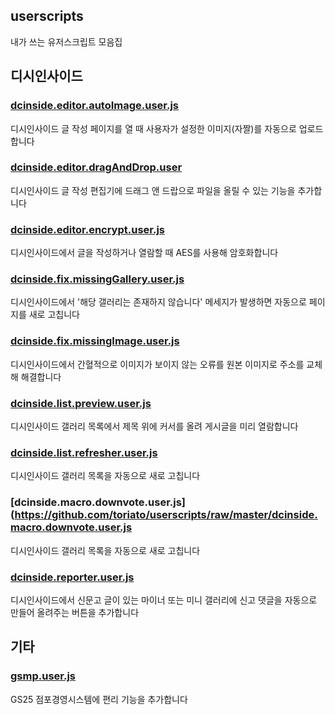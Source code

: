 userscripts
---
내가 쓰는 유저스크립트 모음집

## 디시인사이드
### [dcinside.editor.autoImage.user.js](https://github.com/toriato/userscripts/raw/master/dcinside.editor.autoImage.user.js)
디시인사이드 글 작성 페이지를 열 때 사용자가 설정한 이미지(자짤)를 자동으로 업로드합니다

### [dcinside.editor.dragAndDrop.user](https://github.com/toriato/userscripts/raw/master/dcinside.editor.dragAndDrop.user.js)
디시인사이드 글 작성 편집기에 드래그 앤 드랍으로 파일을 올릴 수 있는 기능을 추가합니다

### [dcinside.editor.encrypt.user.js](https://github.com/toriato/userscripts/raw/master/dcinside.editor.encrypt.user.js)
디시인사이드에서 글을 작성하거나 열람할 때 AES를 사용해 암호화합니다 

### [dcinside.fix.missingGallery.user.js](https://github.com/toriato/userscripts/raw/master/dcinside.fix.missingGallery.user.js)
디시인사이드에서 '해당 갤러리는 존재하지 않습니다' 메세지가 발생하면 자동으로 페이지를 새로 고칩니다

### [dcinside.fix.missingImage.user.js](https://github.com/toriato/userscripts/raw/master/dcinside.fix.missingImage.user.js)
디시인사이드에서 간혈적으로 이미지가 보이지 않는 오류를 원본 이미지로 주소를 교체해 해결합니다

### [dcinside.list.preview.user.js](https://github.com/toriato/userscripts/raw/master/dcinside.list.preview.user.js)
디시인사이드 갤러리 목록에서 제목 위에 커서를 올려 게시글을 미리 열람합니다

### [dcinside.list.refresher.user.js](https://github.com/toriato/userscripts/raw/master/dcinside.list.refresher.user.js)
디시인사이드 갤러리 목록을 자동으로 새로 고칩니다

### [dcinside.macro.downvote.user.js](https://github.com/toriato/userscripts/raw/master/dcinside.macro.downvote.user.js
디시인사이드 갤러리 목록을 자동으로 새로 고칩니다

### [dcinside.reporter.user.js](https://github.com/toriato/userscripts/raw/master/dcinside.reporter.user.js)
디시인사이드에서 신문고 글이 있는 마이너 또는 미니 갤러리에 신고 댓글을 자동으로 만들어 올려주는 버튼을 추가합니다

## 기타

### [gsmp.user.js](https://github.com/toriato/userscripts/raw/master/gsmp.user.js)
GS25 점포경영시스템에 편리 기능을 추가합니다
